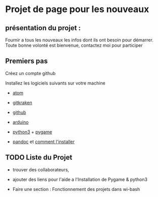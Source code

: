 # Projet de page pour les nouveaux

## présentation du projet :

Fournir a tous les nouveaux les infos dont ils ont besoin pour démarrer.
Toute bonne volonté est bienvenue, contactez moi pour participer

## Premiers pas

Créez un compte github

Installez les logiciels suivants sur votre machine

 - [atom](https://atom.io/)

 - [gitkraken](https://www.gitkraken.com/)

 - [github](https://github.com/)

 - [arduino](https://www.arduino.cc/en/Main/Software)

 - [python3](https://www.python.org/downloads/) + [pygame]()

 - [pandoc](https://github.com/jgm/pandoc/releases/tag/2.3.1) et [comment l'installer](https://pandoc.org/installing.html)

## TODO Liste du Projet

- trouver des collaborateurs,

- ajouter des liens pour l'aide a l'Installation de Pygame & python3

- Faire une section : Fonctionnement des projets dans wi-bash
